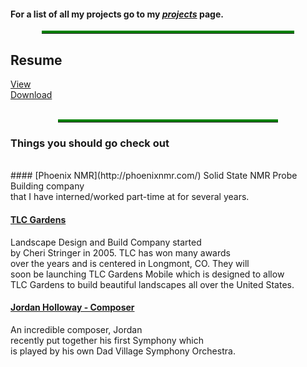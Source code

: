 #### For a list of all my projects go to my *[projects](/projects.html)* page.

<hr style="color: green; border-top: solid 4px; width: 80%; margin-left: auto; margin-right: auto; ">   

## Resume
  <a href="/images/Resume.html" target="parent">View</a><br>
  <a href="/images/Resume.pdf" download>Download</a><br>
<br>
<hr style="color: green; border-top: solid 4px; width: 70%; margin-left: auto; margin-right: auto; ">

### Things you should go check out
<br>
#### [Phoenix NMR](http://phoenixnmr.com/)
Solid State NMR Probe Building company<br>
that I have interned/worked part-time at for several years.  

#### [TLC Gardens](https://tlcgardens.com/)
Landscape Design and Build Company started<br>
by Cheri Stringer in 2005. TLC has won many awards<br>
over the years and is centered in Longmont, CO. They will<br>
soon be launching TLC Gardens Mobile which is designed to allow<br>
TLC Gardens to build beautiful landscapes all over the United States.

#### [Jordan Holloway - Composer](https://www.youtube.com/channel/UCl7twm_6vSi0OavXFiMeP3Q)
An incredible composer, Jordan <br>
recently put together his first Symphony which<br>
is played by his own Dad Village Symphony Orchestra.
